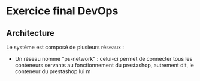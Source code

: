 # Exercice final DevOps

## Architecture

Le système est composé de plusieurs réseaux :
- Un réseau nommé "ps-network" : celui-ci permet de connecter tous les conteneurs servants au fonctionnement du prestashop, autrement dit, le conteneur du prestashop lui m
